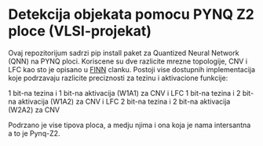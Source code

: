 # Detekcija objekata pomocu PYNQ Z2 ploce (VLSI-projekat)

Ovaj repozitorijum sadrzi pip install paket za Quantized Neural Network (QNN) na PYNQ ploci. Koriscene su dve razlicite mrezne topologije, CNV i LFC kao sto je opisano u [FINN](https://arxiv.org/abs/1612.07119) clanku. Postoji vise dostupnih implementacija koje podrzavaju razlicite preciznosti za tezinu i aktivacione funkcije:

1 bit-na tezina i 1 bit-na aktivacija (W1A1) za CNV i LFC
1 bit-na tezina i 2 bit-na aktivacija (W1A2) za CNV i LFC
2 bit-na tezina i 2 bit-na aktivacija (W2A2) za CNV

Podrzano je vise tipova ploca, a medju njima i ona koja je nama intersantna a to je Pynq-Z2.
